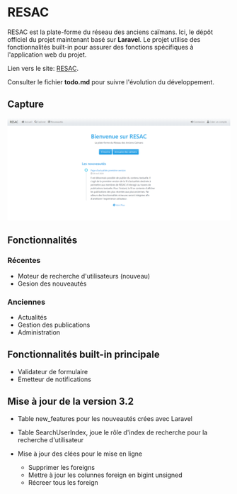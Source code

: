 # RESAC

RESAC est la plate-forme du réseau des anciens caïmans. Ici, le dépôt officiel du projet maintenant basé sur **Laravel**. Le projet utilise des fonctionnalités built-in pour assurer des fonctions spécifiques à l'application web du projet.

Lien vers le site: [RESAC](https://resac2.herokuapp.com/).

Consulter le fichier **todo.md** pour suivre l'évolution du développement.

## Capture

![Capture de la page d'accueil](public/asset/doc/screenshot_v2.png)

## Fonctionnalités

### Récentes
- Moteur de recherche d'utilisateurs (nouveau)
- Gesion des nouveautés


### Anciennes
- Actualités
- Gestion des publications
- Administration

## Fonctionnalités built-in principale

- Validateur de formulaire
- Emetteur de notifications

## Mise à jour de la version 3.2

- Table new_features pour les nouveautés crées avec Laravel
- Table SearchUserIndex, joue le rôle d'index de recherche pour la recherche d'utilisateur

- Mise à jour des clées pour le mise en ligne
  - Supprimer les foreigns
  - Mettre à jour les colunnes foreign en bigint unsigned
  - Récreer tous les foreign
